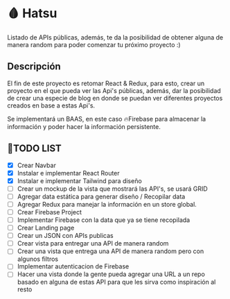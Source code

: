# 🩸 Hatsu

Listado de APIs públicas, además, te da la posibilidad de obtener alguna de manera random para poder comenzar tu próximo proyecto :)

## Descripción

El fin de este proyecto es retomar React & Redux, para esto, crear un proyecto en el que pueda ver las Api's públicas, además, dar la posibilidad de crear una especie de blog en donde se puedan ver diferentes proyectos creados en base a estas Api's.

Se implementará un BAAS, en este caso 🔥Firebase para almacenar la información y poder hacer la información persistente.

## 📜TODO LIST

- [x] Crear Navbar
- [x] Instalar e implementar React Router
- [x] Instalar e implementar Tailwind para diseño
- [ ] Crear un mockup de la vista que mostrará las API's, se usará GRID
- [ ] Agregar data estática para generar diseño / Recopilar data
- [ ] Agregar Redux para manejar la información en un store global.
- [ ] Crear Firebase Project
- [ ] Implementar Firebase con la data que ya se tiene recopilada
- [ ] Crear Landing page
- [ ] Crear un JSON con APIs publicas
- [ ] Crear vista para entregar una API de manera random
- [ ] Crear una vista que entrega una API de manera random pero con algunos filtros
- [ ] Implementar autenticacion de Firebase
- [ ] Hacer una vista donde la gente pueda agregar una URL a un repo basado en alguna de estas API para que les sirva como inspiración al resto
